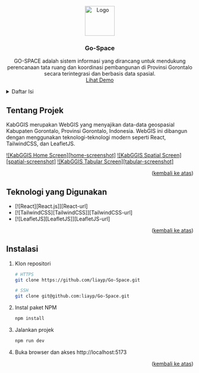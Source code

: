 <a id="readme-top"></a>

<div align="center">
  <a href="https://github.com/liayp/Go-Space">
    <!-- FIXME: Ganti Logo -->
    <img src="https://avatars.githubusercontent.com/u/164467416" alt="Logo" width="80" height="80">
  </a>

<h3 align="center">Go-Space</h3>

  <p align="center">
    GO-SPACE adalah sistem informasi yang dirancang untuk mendukung perencanaan tata ruang dan koordinasi pembangunan di Provinsi Gorontalo secara terintegrasi dan berbasis data spasial.
    <br />
    <a href="https://go-space.vercel.app/">Lihat Demo</a>
  </p>
</div>

<details>
  <summary>Daftar Isi</summary>
  <ol>
    <li><a href="#tentang-projek">Tentang Projek</a></li>
    <li><a href="#teknologi-yang-digunakan">Teknologi yang Digunakan</a></li>
    <li><a href="#instalasi">Instalasi</a></li>
    <li><a href="#kontribusi">Kontribusi</a></li>
  </ol>
</details>

## Tentang Projek

KabGGIS merupakan WebGIS yang menyajikan data-data geospasial Kabupaten Gorontalo, Provinsi Gorontalo, Indonesia. WebGIS ini dibangun dengan menggunakan teknologi-teknologi modern seperti React, TailwindCSS, dan LeafletJS.

[![KabGGIS Home Screen][home-screenshot]](https://go-space.vercel.app/)
[![KabGGIS Spatial Screen][spatial-screenshot]](https://go-space.vercel.app/spatial)
[![KabGGIS Tabular Screen][tabular-screenshot]](https://go-space.vercel.app/tabular)

<p align="right">(<a href="#readme-top">kembali ke atas</a>)</p>

## Teknologi yang Digunakan

- [![React][React.js]][React-url]
- [![TailwindCSS][TailwindCSS]][TailwindCSS-url]
- [![LeafletJS][LeafletJS]][LeafletJS-url]

<p align="right">(<a href="#readme-top">kembali ke atas</a>)</p>

## Instalasi

1. Klon repositori

   ```sh
   # HTTPS
   git clone https://github.com/liayp/Go-Space.git

   # SSH
   git clone git@github.com:liayp/Go-Space.git
   ```

2. Instal paket NPM

   ```sh
   npm install
   ```

3. Jalankan projek

   ```sh
   npm run dev
   ```

4. Buka browser dan akses http://localhost:5173

<p align="right">(<a href="#readme-top">kembali ke atas</a>)</p>
